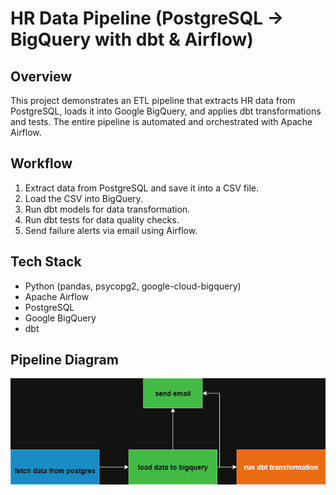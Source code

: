 # HR Data Pipeline (PostgreSQL → BigQuery with dbt & Airflow)

## Overview
This project demonstrates an ETL pipeline that extracts HR data from PostgreSQL, loads it into Google BigQuery, and applies dbt transformations and tests. The entire pipeline is automated and orchestrated with Apache Airflow.

## Workflow
1. Extract data from PostgreSQL and save it into a CSV file.
2. Load the CSV into BigQuery.
3. Run dbt models for data transformation.
4. Run dbt tests for data quality checks.
5. Send failure alerts via email using Airflow.

## Tech Stack
- Python (pandas, psycopg2, google-cloud-bigquery)
- Apache Airflow
- PostgreSQL
- Google BigQuery
- dbt


## Pipeline Diagram
![HR Data Pipeline](./images/hr_bigquery_pipeline.png)

